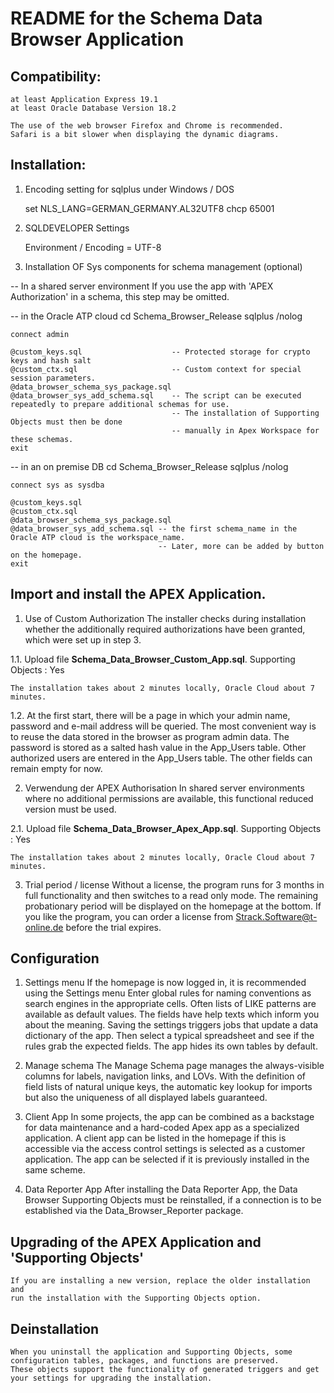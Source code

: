 # README for the Schema Data Browser Application 

## Compatibility:
	at least Application Express 19.1
	at least Oracle Database Version 18.2

	The use of the web browser Firefox and Chrome is recommended.
	Safari is a bit slower when displaying the dynamic diagrams.

## Installation:
1. Encoding setting for sqlplus under Windows / DOS

	set NLS_LANG=GERMAN_GERMANY.AL32UTF8 
	chcp 65001

2. SQLDEVELOPER Settings

	Environment / Encoding = UTF-8

3. Installation OF Sys components for schema management (optional)
	
-- In a shared server environment
	If you use the app with 'APEX Authorization' in a schema, this step may be omitted.

-- in the Oracle ATP cloud
	cd Schema_Browser_Release 
	sqlplus /nolog 
	
	connect admin 

	@custom_keys.sql					-- Protected storage for crypto keys and hash salt
	@custom_ctx.sql						-- Custom context for special session parameters.
	@data_browser_schema_sys_package.sql
	@data_browser_sys_add_schema.sql	-- The script can be executed repeatedly to prepare additional schemas for use. 
										-- The installation of Supporting Objects must then be done 
										-- manually in Apex Workspace for these schemas.
	exit
	
-- in an on premise DB
	cd Schema_Browser_Release 
	sqlplus /nolog 
	
	connect sys as sysdba 

	@custom_keys.sql
	@custom_ctx.sql
	@data_browser_schema_sys_package.sql
	@data_browser_sys_add_schema.sql -- the first schema_name in the Oracle ATP cloud is the workspace_name.
									 -- Later, more can be added by button on the homepage.
	exit

## Import and install the APEX Application.

1. Use of Custom Authorization
	The installer checks during installation whether the additionally required authorizations 
	have been granted, which were set up in step 3.	
	
1.1. Upload file **Schema_Data_Browser_Custom_App.sql**.
	Supporting Objects : Yes 
	
	The installation takes about 2 minutes locally, Oracle Cloud about 7 minutes.

1.2. At the first start, there will be a page in which your admin name, password and e-mail address will be queried.
	The most convenient way is to reuse the data stored in the browser as program admin data.
	The password is stored as a salted hash value in the App_Users table.
	Other authorized users are entered in the App_Users table.
	The other fields can remain empty for now.

2. Verwendung der APEX Authorisation
	In shared server environments where no additional permissions are available,
	this functional reduced version must be used.

2.1. Upload file **Schema_Data_Browser_Apex_App.sql**.
	Supporting Objects : Yes 
	
	The installation takes about 2 minutes locally, Oracle Cloud about 7 minutes.

3. Trial period / license
	Without a license, the program runs for 3 months in full functionality and then switches to a read only mode.
	The remaining probationary period will be displayed on the homepage at the bottom.
	If you like the program, you can order a license from Strack.Software@t-online.de before the trial expires.

## Configuration
1. Settings menu
	If the homepage is now logged in, it is recommended using the Settings menu
	Enter global rules for naming conventions as search engines in the appropriate cells.
	Often lists of LIKE patterns are available as default values. The fields have help texts which inform you about the meaning.
	Saving the settings triggers jobs that update a data dictionary of the app.
	Then select a typical spreadsheet and see if the rules grab the expected fields.
	The app hides its own tables by default.

2. Manage schema
	The Manage Schema page manages the always-visible columns for labels, navigation links, and LOVs.
	With the definition of field lists of natural unique keys, the automatic key lookup for imports
	but also the uniqueness of all displayed labels guaranteed.

3. Client App
	In some projects, the app can be combined as a backstage for data maintenance and a hard-coded Apex app as a specialized application.
	A client app can be listed in the homepage if this is accessible via the access control settings
	is selected as a customer application. The app can be selected if it is previously installed in the same scheme.

4. Data Reporter App
	After installing the Data Reporter App, the Data Browser Supporting Objects must be reinstalled,
	if a connection is to be established via the Data_Browser_Reporter package.

## Upgrading of the APEX Application and 'Supporting Objects'
	If you are installing a new version, replace the older installation and 
	run the installation with the Supporting Objects option.

## Deinstallation
	When you uninstall the application and Supporting Objects, some configuration tables, packages, and functions are preserved.
	These objects support the functionality of generated triggers and get your settings for upgrading the installation.	

